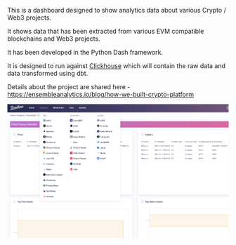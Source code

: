 This is a dashboard designed to show analytics data about various Crypto / Web3 projects.  

It shows data that has been extracted from various EVM compatible blockchains and Web3 projects.  

It has been developed in the Python Dash framework.  

It is designed to run against [Clickhouse](https://clickhouse.com) which will contain the raw data and data transformed using dbt.

Details about the project are shared here - https://ensembleanalytics.io/blog/how-we-built-crypto-platform

![Dashboard Image](https://github.com/ensembleanalytics/clickhouse-crypto-dashboard/blob/[branch]/timeflow-crypto-1.png?raw=true)
